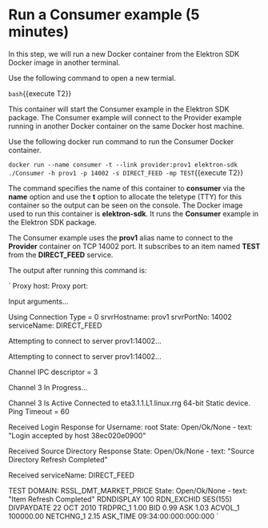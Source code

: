 # Run a Consumer example (5 minutes)

In this step, we will run a new Docker container from the Elektron SDK Docker image in another terminal. 

Use the following command to open a new termial. 

`bash`{{execute T2}}

This container will start the Consumer example in the Elektron SDK package. The Consumer example will connect to the Provider example running in another Docker container on the same Docker host machine.

Use the following docker run command to run the Consumer Docker container.

`docker run --name consumer -t --link provider:prov1 elektron-sdk ./Consumer -h prov1 -p 14002 -s DIRECT_FEED -mp TEST`{{execute T2}}

The command specifies the name of this container to **consumer** via the **name** option and use the **t** option to allocate the teletype (TTY) for this container so the output can be seen on the console. The Docker image used to run this container is **elektron-sdk**. It runs the **Consumer** example in the Elektron SDK package.

The Consumer example uses the **prov1** alias name to connect to the **Provider** container on TCP 14002 port. It subscribes to an item named **TEST** from the **DIRECT_FEED** service.

The output after running this command is:

`
Proxy host:
Proxy port:

Input arguments...

Using Connection Type = 0
srvrHostname: prov1
srvrPortNo: 14002
serviceName: DIRECT_FEED

Attempting to connect to server prov1:14002...

Attempting to connect to server prov1:14002...

Channel IPC descriptor = 3

Channel 3 In Progress...

Channel 3 Is Active
Connected to eta3.1.1.L1.linux.rrg 64-bit Static device.
Ping Timeout = 60

Received Login Response for Username: root
        State: Open/Ok/None - text: "Login accepted by host 38ec020e0900"


Received Source Directory Response
        State: Open/Ok/None - text: "Source Directory Refresh Completed"

Received serviceName: DIRECT_FEED


TEST
DOMAIN: RSSL_DMT_MARKET_PRICE
State: Open/Ok/None - text: "Item Refresh Completed"
        RDNDISPLAY          100
        RDN_EXCHID          SES(155)
        DIVPAYDATE          22 OCT 2010
        TRDPRC_1            1.00
        BID                 0.99
        ASK                 1.03
        ACVOL_1             100000.00
        NETCHNG_1           2.15
        ASK_TIME            09:34:00:000:000:000
`
